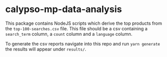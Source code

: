 # calypso-mp-data-analysis

This package contains NodeJS scripts which derive the top products from the `top-100-searches.csv` file. This file should be a csv containing a `search_term` column, a `count` column and a `language` column.

To generate the csv reports navigate into this repo and run `yarn generate` the results will appear under `results/`.
